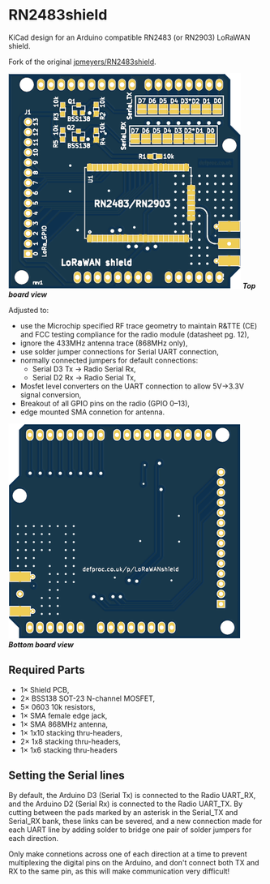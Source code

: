 # RN2483shield

KiCad design for an Arduino compatible RN2483 (or RN2903) LoRaWAN shield.

Fork of the original [jpmeyers/RN2483shield](https://github.com/jpmeijers/RN2483shield).

![top layout](images/top_rev1.png)
***Top board view***

Adjusted to:

 * use the Microchip specified RF trace geometry to maintain R&TTE (CE) and FCC testing compliance for the radio module (datasheet pg. 12),
 * ignore the 433MHz antenna trace (868MHz only),
 * use solder jumper connections for Serial UART connection,
 * normally connected jumpers for default connections:
   * Serial D3 Tx → Radio Serial Rx,
   * Serial D2 Rx → Radio Serial Tx,
 * Mosfet level converters on the UART connection to allow 5V→3.3V signal conversion,
 * Breakout of all GPIO pins on the radio (GPIO 0–13),
 * edge mounted SMA connetion for antenna.

![bottom layout](images/bottom_rev1.png)
***Bottom board view***

## Required Parts

 * 1× Shield PCB,
 * 2× BSS138 SOT-23 N-channel MOSFET,
 * 5× 0603 10k resistors,
 * 1× SMA female edge jack,
 * 1× SMA 868MHz antenna,
 * 1× 1x10 stacking thru-headers,
 * 2× 1x8 stacking thru-headers,
 * 1× 1x6 stacking thru-headers

## Setting the Serial lines

By default, the Arduino D3 (Serial Tx) is connected to the Radio UART_RX, and the Arduino D2 (Serial Rx) is connected to the Radio UART_TX. By cutting between the pads marked by an asterisk in the Serial_TX and Serial_RX bank, these links can be severed, and a new connection made for each UART line by adding solder to bridge one pair of solder jumpers for each direction.

Only make connetions across one of each direction at a time to prevent multiplexing the digital pins on the Arduino, and don't connect both TX and RX to the same pin, as this will make communication very difficult!  
